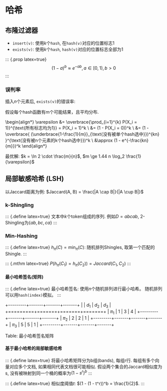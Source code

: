 # 哈希

## 布隆过滤器

* `insert(v)`: 使用$k$个`hash`, 在`hash(v)`对应的位置标志$1$
* `exists(v)`: 使用$k$个`hash`, `hash(v)`对应的位置标志全部为$1$

::: {.prop latex=true}
$$
(1 - a)^b \approx e^{-ab}, a \in [0, 1), b > 0
$$
:::

### 误判率

插入$n$个元素后, `exists(v)`的错误率:

假设每个hash函数有m个可能结果，且平均分布.

\begin{align*}
    \varepsilon
        &= \overbrace{\prod_{i=1}^{k} P(X_i = 1)}^{\text{所有标志均为1}}
         = P(X_i = 1)^k \\
        &= (1 - P(X_i = 0))^k \\
        &= (1 - \overbrace{
            (\underbrace{1-\frac{1}{m}}_{\text{没有被单个hash选中}})^{kn}
            }^{\text{没有被n个元素的k个hash选中}})^k \\
        &\approx (1 - e^{-\frac{kn}{m}})^k
\end{align*}

最优解: $k = \ln 2 \cdot \frac{m}{n}$, $m \ge 1.44 n \log_2 \frac{1}{\varepsilon}$

## 局部敏感哈希 (LSH)

以Jaccard距离为例: $Jaccard(A, B) = \frac{|A \cap B|}{|A \cup B|}$

### k-Shingling

::: {.define latex=true}
文本中$k$个token组成的序列.
例如$D = abcab$, 2-Shingling为$\{ab, bc, ca\}$
:::

### Min-Hashing

::: {.define latex=true}
$h_{\pi}(C) = \min_{\pi} (C)$: 随机排列Shingles, 取第一个匹配的Shingle.
:::

::: {.mthm latex=true}
$P(h_{\pi}(C_1) = h_{\pi}(C_2)) = Jaccard(C_1, C_2)$
:::

#### 最小哈希签名(矩阵)

::: {.define latex=true}
最小哈希签名:
使用$n$个随机排列进行最小哈希。
随机排列可以用`hash(index)`模拟。
:::

+---------+-------+-------+-------+
|         | $d_1$ | $d_2$ | $d_3$ |
+=========+=======+=======+=======+
| $\pi_1$ |  1    |  3    |  4    |
+---------+-------+-------+-------+
| $\pi_2$ |  2    |  2    |  1    |
+---------+-------+-------+-------+
| $\pi_3$ |  5    |  5    |  1    |
+---------+-------+-------+-------+

Table: 最小哈希签名矩阵

#### 基于最小哈希的局部敏感哈希

::: {.define latex=true}
将最小哈希矩阵分为b组(bands), 每组r行.
每组有多个向量对应多个文档, 如果相同代表文档很可能相似.
假设两个集合的Jaccard相似度为s,
没有被映射到同一个桶的概率为$(1 - s^r)^b$
:::

::: {.define latex=true}
相似度阈值$t$: $(1 - (1 - t^r))^b = \frac{1}{2}$.
:::